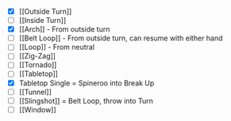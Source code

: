 - [x] [[Outside Turn]]
- [ ] [[Inside Turn]]
- [x] [[Arch]] - From outside turn
- [ ] [[Belt Loop]] - From outside turn, can resume with either hand
- [ ] [[Loop]] - From neutral
- [ ] [[Zig-Zag]]
- [ ] [[Tornado]]
- [ ] [[Tabletop]]
- [x] Tabletop Single = Spineroo into Break Up
- [ ] [[Tunnel]]
- [ ] [[Slingshot]] = Belt Loop, throw into Turn
- [ ] [[Window]]
